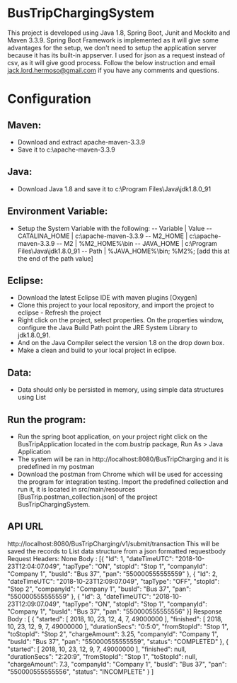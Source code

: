 # BusTripChargingSystem

This project is developed using Java 1.8, Spring Boot, Junit and Mockito and Maven 3.3.9. Spring Boot Framework is implemented as it will give some advantages for the setup, we don't need to setup the application server because it has its built-in appserver. I used for json as a request instead of csv, as it will give good process. Follow the below instruction and email jack.lord.hermoso@gmail.com if you have any comments and questions.

# Configuration
## Maven:
- Download and extract apache-maven-3.3.9 
- Save it to c:\apache-maven-3.3.9
## Java:
- Download Java 1.8 and save it to c:\Program Files\Java\jdk1.8.0_91
## Environment Variable:
- Setup the System Variable with the following:
	-- Variable		| Value	
	-- CATALINA_HOME   | c:\apache-maven-3.3.9
	-- M2_HOME			| c:\apache-maven-3.3.9
	-- M2				| %M2_HOME%\bin
	-- JAVA_HOME		| c:\Program Files\Java\jdk1.8.0_91
	-- Path			| %JAVA_HOME%\bin; %M2%;  [add this at the end of the path value]
## Eclipse:
- Download the latest Eclipse IDE with maven plugins [Oxygen]	
- Clone this project to your local repository, and import the project to eclipse	- Refresh the project
- Right click on the project, select properties. On the properties window, configure the Java Build Path point the JRE System Library to jdk1.8.0_91. 
- And on the Java Compiler select the version 1.8 on the drop down box.
- Make a clean and build to your local project in eclipse.
## Data:
- Data should only be persisted in memory, using simple data structures using List
## Run the program:
- Run the spring boot application, on your project right click on the BusTripApplication located in the com.bustrip package, Run As > Java Application
- The system will be ran in http://localhost:8080/BusTripCharging and it is predefined in my postman
- Download the postman from Chrome which will be used for accessing the program for integration testing. Import the predefined collection and run it, it is located in src/main/resources [BusTrip.postman_collection.json] of the project BusTripChargingSystem.

## API URL
http://localhost:8080/BusTripCharging/v1/submit/transaction
This will be saved the records to List data structure from a json formatted requestbody
Request
Headers: None
Body :
[{
	"Id": 1, 
	"dateTimeUTC": "2018-10-23T12:04:07.049", 
	"tapType": "ON", 
	"stopId": "Stop 1", 
	"companyId": "Company 1", 
	"busId": "Bus 37", 
	"pan": "550000555555559" 
},
{
	"Id": 2, 
	"dateTimeUTC": "2018-10-23T12:09:07.049", 
	"tapType": "OFF", 
	"stopId": "Stop 2", 
	"companyId": "Company 1", 
	"busId": "Bus 37", 
	"pan": "550000555555559"
},
{
	"Id": 3, 
	"dateTimeUTC": "2018-10-23T12:09:07.049", 
	"tapType": "ON", 
	"stopId": "Stop 1", 
	"companyId": "Company 1", 
	"busId": "Bus 37", 
	"pan": "550000555555556"
}]
Response
Body :
[
    {
        "started": [
            2018,
            10,
            23,
            12,
            4,
            7,
            49000000
        ],
        "finished": [
            2018,
            10,
            23,
            12,
            9,
            7,
            49000000
        ],
        "durationSecs": "0:5:0",
        "fromStopId": "Stop 1",
        "toStopId": "Stop 2",
        "chargeAmount": 3.25,
        "companyId": "Company 1",
        "busId": "Bus 37",
        "pan": "550000555555559",
        "status": "COMPLETED"
    },
    {
        "started": [
            2018,
            10,
            23,
            12,
            9,
            7,
            49000000
        ],
        "finished": null,
        "durationSecs": "2:20:9",
        "fromStopId": "Stop 1",
        "toStopId": null,
        "chargeAmount": 7.3,
        "companyId": "Company 1",
        "busId": "Bus 37",
        "pan": "550000555555556",
        "status": "INCOMPLETE"
    }
]
